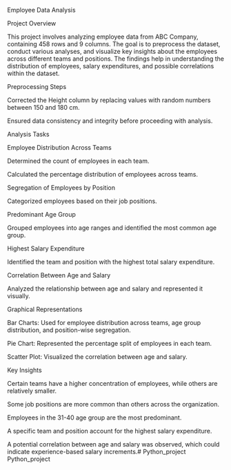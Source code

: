 Employee Data Analysis

Project Overview

This project involves analyzing employee data from ABC Company, containing 458 rows and 9 columns. The goal is to preprocess the dataset, conduct various analyses, and visualize key insights about the employees across different teams and positions. The findings help in understanding the distribution of employees, salary expenditures, and possible correlations within the dataset.

Preprocessing Steps

Corrected the Height column by replacing values with random numbers between 150 and 180 cm.

Ensured data consistency and integrity before proceeding with analysis.

Analysis Tasks

Employee Distribution Across Teams

Determined the count of employees in each team.

Calculated the percentage distribution of employees across teams.

Segregation of Employees by Position

Categorized employees based on their job positions.

Predominant Age Group

Grouped employees into age ranges and identified the most common age group.

Highest Salary Expenditure

Identified the team and position with the highest total salary expenditure.

Correlation Between Age and Salary

Analyzed the relationship between age and salary and represented it visually.

Graphical Representations

Bar Charts: Used for employee distribution across teams, age group distribution, and position-wise segregation.

Pie Chart: Represented the percentage split of employees in each team.

Scatter Plot: Visualized the correlation between age and salary.

Key Insights

Certain teams have a higher concentration of employees, while others are relatively smaller.

Some job positions are more common than others across the organization.

Employees in the 31-40 age group are the most predominant.

A specific team and position account for the highest salary expenditure.

A potential correlation between age and salary was observed, which could indicate experience-based salary increments.# Python_project
Python_project
